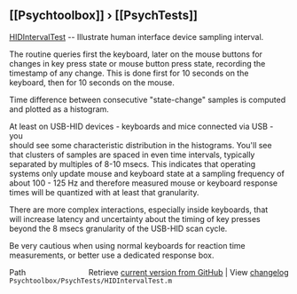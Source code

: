 ## [[Psychtoolbox]] &#8250; [[PsychTests]]

[HIDIntervalTest](HIDIntervalTest) -- Illustrate human interface device sampling interval.  
  
The routine queries first the keyboard, later on the mouse buttons for  
changes in key press state or mouse button press state, recording the  
timestamp of any change. This is done first for 10 seconds on the  
keyboard, then for 10 seconds on the mouse.  
  
Time difference between consecutive "state-change" samples is computed  
and plotted as a histogram.  
  
At least on USB-HID devices - keyboards and mice connected via USB - you  
should see some characteristic distribution in the histograms. You'll see  
that clusters of samples are spaced in even time intervals, typically  
separated by multiples of 8-10 msecs. This indicates that operating  
systems only update mouse and keyboard state at a sampling frequency of  
about 100 - 125 Hz and therefore measured mouse or keyboard response  
times will be quantized with at least that granularity.  
  
There are more complex interactions, especially inside keyboards, that  
will increase latency and uncertainty about the timing of key presses  
beyond the 8 msecs granularity of the USB-HID scan cycle.  
  
Be very cautious when using normal keyboards for reaction time  
measurements, or better use a dedicated response box.  




<div class="code_header" style="text-align:right;">
  <span style="float:left;">Path&nbsp;&nbsp;</span> <span class="counter">Retrieve <a href=
  "https://raw.github.com/Psychtoolbox-3/Psychtoolbox-3/beta/Psychtoolbox/PsychTests/HIDIntervalTest.m">current version from GitHub</a> | View <a href=
  "https://github.com/Psychtoolbox-3/Psychtoolbox-3/commits/beta/Psychtoolbox/PsychTests/HIDIntervalTest.m">changelog</a></span>
</div>
<div class="code">
  <code>Psychtoolbox/PsychTests/HIDIntervalTest.m</code>
</div>

